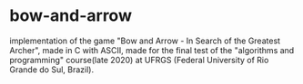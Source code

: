 # bow-and-arrow
implementation of the game "Bow and Arrow - In Search of the Greatest Archer", made in C with ASCII, made for the final test of the "algorithms and programming" course(late 2020) at UFRGS (Federal University of Rio Grande do Sul, Brazil).
